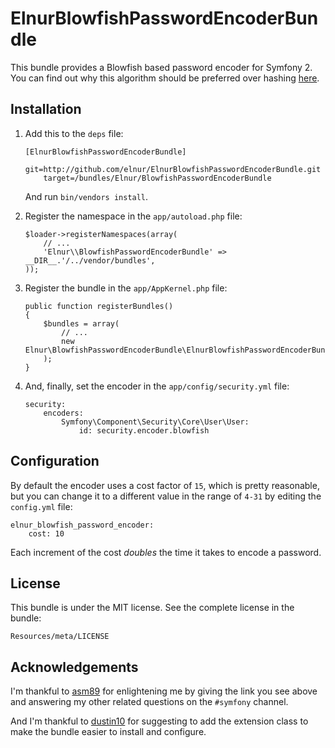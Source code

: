 ElnurBlowfishPasswordEncoderBundle
==================================

This bundle provides a Blowfish based password encoder for Symfony 2.
You can find out why this algorithm should be preferred over hashing
[here](http://yorickpeterse.com/articles/use-bcrypt-fool).

Installation
------------

1.  Add this to the `deps` file:

        [ElnurBlowfishPasswordEncoderBundle]
            git=http://github.com/elnur/ElnurBlowfishPasswordEncoderBundle.git
            target=/bundles/Elnur/BlowfishPasswordEncoderBundle

    And run `bin/vendors install`.

2.  Register the namespace in the `app/autoload.php` file:

        $loader->registerNamespaces(array(
            // ...
            'Elnur\\BlowfishPasswordEncoderBundle' => __DIR__.'/../vendor/bundles',
        ));

3.  Register the bundle in the `app/AppKernel.php` file:

        public function registerBundles()
        {
            $bundles = array(
                // ...
                new Elnur\BlowfishPasswordEncoderBundle\ElnurBlowfishPasswordEncoderBundle()
            );
        }

4.  And, finally, set the encoder in the `app/config/security.yml` file:

        security:
            encoders:
                Symfony\Component\Security\Core\User\User:
                    id: security.encoder.blowfish

Configuration
-------------

By default the encoder uses a cost factor of `15`, which is pretty reasonable,
but you can change it to a different value in the range of `4-31` by editing
the `config.yml` file:

    elnur_blowfish_password_encoder:
        cost: 10

Each increment of the cost *doubles* the time it takes to encode a password.

License
-------

This bundle is under the MIT license. See the complete license in the bundle:

    Resources/meta/LICENSE

Acknowledgements
----------------

I'm thankful to [asm89](https://github.com/asm89) for enlightening me by giving
the link you see above and answering my other related questions on the
`#symfony` channel.

And I'm thankful to [dustin10](https://github.com/dustin10) for suggesting
to add the extension class to make the bundle easier to install and configure.
